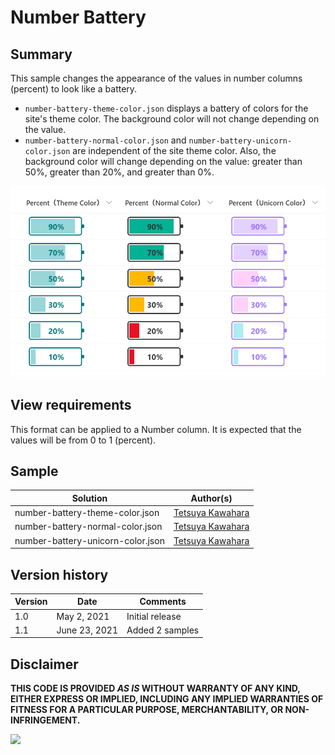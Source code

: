 # Number Battery

## Summary
This sample changes the appearance of the values in number columns (percent)  to look like a battery.

- `number-battery-theme-color.json` displays a battery of colors for the site's theme color. The background color will not change depending on the value.
- `number-battery-normal-color.json` and `number-battery-unicorn-color.json` are independent of the site theme color. Also, the background color will change depending on the value: greater than 50%, greater than 20%, and greater than 0%.

![screenshot of the sample](./assets/screenshot.png)

## View requirements
This format can be applied to a Number column. It is expected that the values will be from 0 to 1 (percent).

## Sample

Solution                          |Author(s)
----------------------------------|------------------------------------------------
number-battery-theme-color.json   |[Tetsuya Kawahara](https://twitter.com/techan_k)
number-battery-normal-color.json  |[Tetsuya Kawahara](https://twitter.com/techan_k)
number-battery-unicorn-color.json |[Tetsuya Kawahara](https://twitter.com/techan_k)

## Version history

Version |Date          |Comments
--------|--------------|----------------
1.0     |May 2, 2021   |Initial release
1.1     |June 23, 2021 |Added 2 samples

## Disclaimer
**THIS CODE IS PROVIDED *AS IS* WITHOUT WARRANTY OF ANY KIND, EITHER EXPRESS OR IMPLIED, INCLUDING ANY IMPLIED WARRANTIES OF FITNESS FOR A PARTICULAR PURPOSE, MERCHANTABILITY, OR NON-INFRINGEMENT.**

<img src="https://telemetry.sharepointpnp.com/sp-dev-list-formatting/column-samples/number-battery" />